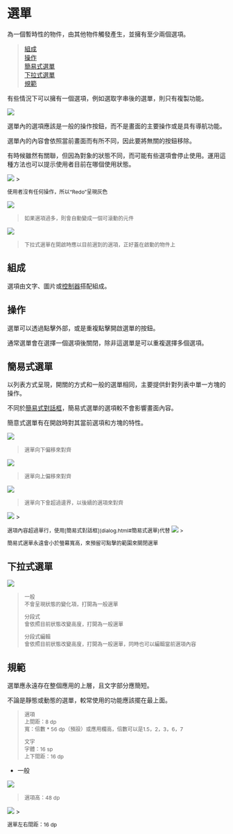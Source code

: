 # 選單

為一個暫時性的物件，由其他物件觸發產生，並擁有至少兩個選項。

> [組成](#組成)  
> [操作](#操作)  
> [簡易式選單](#簡易式選單)  
> [下拉式選單](#下拉式選單)  
> [規範](#規範)

有些情況下可以擁有一個選項，例如選取字串後的選單，則只有複製功能。

<img src="http://material-design.storage.googleapis.com/publish/material_v_4/material_ext_publish/0B_udO5B8pzrzdmJrQUk3aXd0RTg/components_menus_usage2.png" style="max-width:50%"/>

選單內的選項應該是一般的操作按鈕，而不是畫面的主要操作或是具有導航功能。

選單內的內容會依照當前畫面而有所不同，因此要將無關的按鈕移除。

有時候雖然有關聯，但因為對象的狀態不同，而可能有些選項會停止使用。運用這種方法也可以提示使用者目前在哪個使用狀態。

<img src="http://material-design.storage.googleapis.com/publish/material_v_4/material_ext_publish/0Bx4BSt6jniD7bmZ1ajBVaXhsNTQ/components_menus_items2.png" style="max-width:50%"/>
> <p style="font-size:12px">使用者沒有任何操作，所以“Redo”呈現灰色</p>

![](http://material-design.storage.googleapis.com/publish/material_v_4/material_ext_publish/0Bzhp5Z4wHba3Q05OWk5YLUh0NGc/components_menus_usage6.png)
> <p style="font-size: 12px">如果選項過多，則會自動變成一個可滾動的元件</p>

![](http://material-design.storage.googleapis.com/publish/material_v_4/material_ext_publish/0Bzhp5Z4wHba3VGxlSGNVWmNJX3c/components_menus_behavior2.png)
> <p style="font-size: 12px">下拉式選單在開啟時應以目前選到的選項，正好蓋在啟動的物件上</p>

## 組成
選項由文字、圖片或[控制器](control.html)搭配組成。

## 操作
選單可以透過點擊外部，或是重複點擊開啟選單的按鈕。

通常選單會在選擇一個選項後關閉，除非這選單是可以重複選擇多個選項。

## 簡易式選單
以列表方式呈現，開關的方式和一般的選單相同，主要提供針對列表中單一方塊的操作。

不同於[簡易式對話框](dialog.html#簡易式對話框)，簡易式選單的選項較不會影響畫面內容。

簡意式選單有在開啟時對其當前選項和方塊的特性。

![](http://material-design.storage.googleapis.com/publish/material_v_4/material_ext_publish/0B6Okdz75tqQscEN4TlItQ1R4d3c/components_dialogs_simplemenus2.png)
> <p style="font-size: 12px">選單向下偏移來對齊</p>

![](http://material-design.storage.googleapis.com/publish/material_v_4/material_ext_publish/0B6Okdz75tqQsbXpoZkNIcXgxc3M/components_dialogs_simplemenus3.png)
> <p style="font-size: 12px">選單向上偏移來對齊</p>

![](http://material-design.storage.googleapis.com/publish/material_v_4/material_ext_publish/0B6Okdz75tqQsRmtOT0hySXRMYjg/components_dialogs_simplemenus4.png)
> <p style="font-size: 12px">選單向下會超過邊界，以後續的選項來對齊</p>

<img src="http://material-design.storage.googleapis.com/publish/material_v_4/material_ext_publish/0B6Okdz75tqQsM1JlMU1GQlVCajg/components_dialogs_simplemenus10.png" style="max-width:50%"/>
> <p style="font-size: 12px">選項內容超過單行，使用[簡易式對話框](dialog.html#簡易式選單)代替

<img src="http://material-design.storage.googleapis.com/publish/material_v_4/material_ext_publish/0B6Okdz75tqQsM3lfVmVsWk9KRUE/components_dialogs_simplemenus12.png" style="max-width:50%"/>
> <p style="font-size: 12px">簡易式選單永遠會小於螢幕寬高，來預留可點擊的範圍來關閉選單</p>

## 下拉式選單
![](http://material-design.storage.googleapis.com/publish/material_v_4/material_ext_publish/0Bzhp5Z4wHba3RklUaGVRbl9tMDg/components_buttons_dropdown2.png)
> <p style="font-size: 12px">一般<br>不會呈現狀態的變化項，打開為一般選單</p>
> <p style="font-size: 12px">分段式<br>會依照目前狀態改變高度，打開為一般選單</p>
> <p style="font-size: 12px">分段式編輯<br>會依照目前狀態改變高度，打開為一般選單，同時也可以編輯當前選項內容</p>

## 規範
選單應永遠存在整個應用的上層，且文字部分應簡短。

不論是靜態或動態的選單，較常使用的功能應該擺在最上面。

> <p style="font-size: 12px">選項<br>上間距：8 dp<br>寬：倍數 * 56 dp（預設）或應用欄高，倍數可以是1.5，2，3，6，7
> <p style="font-size: 12px">文字<br>字體：16 sp<br>上下間距：16 dp<br></p>

* 一般  

![](http://material-design.storage.googleapis.com/publish/material_v_4/material_ext_publish/0Bx4BSt6jniD7bEZ2SjJVb195VmM/components_menus_specs1.png)
> <p style="font-size: 12px">選項高：48 dp</p>

<img src="http://material-design.storage.googleapis.com/publish/material_v_4/material_ext_publish/0B-Ef4kCjUzkPSmluWU5MSExRWms/components_dialogs_simplemenus9.png" style="max-width:50%"/>
> <p style="font-size: 12px">選單左右間距：16 dp</p>
